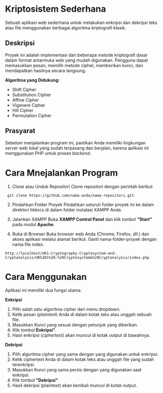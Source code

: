 # Kriptosistem Sederhana

Sebuah aplikasi web sederhana untuk melakukan enkripsi dan dekripsi teks atau file menggunakan berbagai algoritma kriptografi klasik.

## Deskripsi

Proyek ini adalah implementasi dari beberapa metode kriptografi dasar dalam format antarmuka web yang mudah digunakan. Pengguna dapat memasukkan pesan, memilih metode cipher, memberikan kunci, dan mendapatkan hasilnya secara langsung.

**Algoritma yang Didukung:**
- Shift Cipher
- Substitution Cipher
- Affine Cipher
- Vigenere Cipher
- Hill Cipher
- Permutation Cipher

## Prasyarat

Sebelum menjalankan program ini, pastikan Anda memiliki lingkungan server web lokal yang sudah terpasang dan berjalan, karena aplikasi ini menggunakan PHP untuk proses *backend*.

# Cara Mnejalankan Program

1. Clone atau Unduk Repositori
Clone repositori dengan perintah berikut

```
 git clone https://github.com/nama-anda/nama-repositori.git
```

2. Pindahkan Folder Proyek 
Pindahkan seluruh folder proyek ini ke dalam direktori htdocs di dalam folder instalasi XAMPP Anda.

3. Jalankan XAMPP
Buka **XAMPP Control Panel** dan klik tombol **"Start"** pada modul **Apache**.

4. Buka di Browser
Buka browser web Anda (Chrome, Firefox, dll.) dan akses aplikasi melalui alamat berikut. Ganti nama-folder-proyek dengan nama file index.
```
http://localhost/UK1-Cryptography-Cryptosystem-and-Cryptanalysis/UK%201%20-%20Cryptosystem&%20Cryptanalysis/index.php
```

# Cara Menggunakan

Aplikasi ini memiliki dua fungsi utama.

**Enkripsi**
1. Pilih salah satu algoritma cipher dari menu dropdown.
2. Ketik pesan (*plaintext*) Anda di dalam kotak teks atau unggah sebuah file.
3. Masukkan Kunci yang sesuai dengan petunjuk yang diberikan.
4. Klik tombol **Enkripsi"**.
5. Hasil enkripsi (*ciphertext*) akan muncul di kotak output di bawahnya.

**Dekripsi**
1. Pilih algoritma cipher yang sama dengan yang digunakan untuk enkripsi.
2. Ketik ciphertext Anda di dalam kotak teks atau unggah file yang sudah terenkripsi.
3. Masukkan Kunci yang sama persis dengan yang digunakan saat enkripsi.
4. Klik tombol **"Dekripsi"**.
5. Hasil dekripsi (plaintext) akan kembali muncul di kotak output.